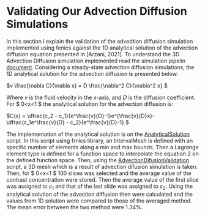 # Validating Our Advection Diffusion Simulations
In this section I explain the validation of the advedtion diffusion simulation implemented using fenics against the 1D analytical solution of the advection diffusion equation presented in [Arzani, 2021]. To understand the 3D Advection Diffusion simulation implemented read the simulation pipelin [document](SimulationPipeline.md). Considering a steady-state advection diffusion simulations, the 1D analytical solution for the advection diffusion is presented below:

$v \frac{\nabla C}{\nabla x} = D \frac{\nabla^2 C}{\nabla^2 x} $

Where $v$ is the fluid  velocity in the x-axis, and $D$ is the diffusion coefficient. For $ 0<x<1 $ the analytical solution for the advection diffusion is:

$C(x) = \dfrac{c_2 - c_1}{e^\frac{v}{D}-1}e^{\frac{v}{D}x}-\dfrac{c_1e^\frac{v}{D} - c_2}{e^\frac{v}{D}-1} $

The implementation of the analytical solution is on the [AnalyticalSolution](../scripts/Validation/OasisAnalyticalSolution.py) script. In this script using frnics library, an IntervalMesh is defined with an specific number of elements along a min and max bounds. Then a Lagrange element type is defined for a function space to interpolate the equation 2 on the defined function space.
Then, using the [AdvectionDifusionValidation](../scripts/Validation/OasisAdvectionDiffusionValidation.py) script, a 3D mesh which is a result of advection difusion simulation is taken. Then, for $ 0<x<1 $ 100 slices was selected and the average value of the contrast concentration were stored. Then the average value of the first slice was assigned to $c_1$ and that of the last slide was assigned to $c_2$. Using the analytical solution of the advection diffusion then were calculated and the values from 1D solution were compared to those of the averaged method. The mean error between the two method were $1.34 \%$.
